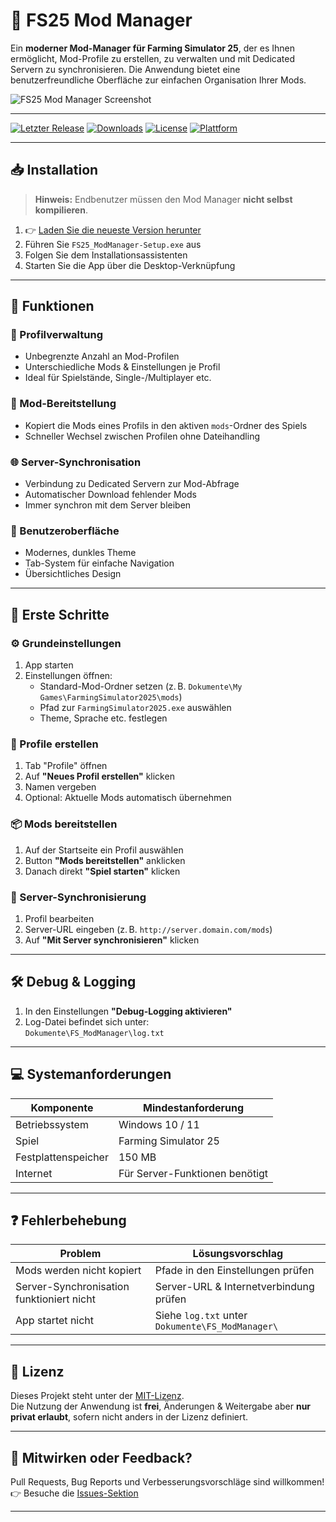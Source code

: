 # 🚜 FS25 Mod Manager

Ein **moderner Mod-Manager für Farming Simulator 25**, der es Ihnen ermöglicht, Mod-Profile zu erstellen, zu verwalten und mit Dedicated Servern zu synchronisieren. Die Anwendung bietet eine benutzerfreundliche Oberfläche zur einfachen Organisation Ihrer Mods.

![FS25 Mod Manager Screenshot](https://github.com/NyboTV/Fs25_ModManager/raw/main/screenshots/main.png)

---

[![Letzter Release](https://img.shields.io/github/v/release/NyboTV/Fs25_ModManager?label=Download&style=for-the-badge)](https://github.com/NyboTV/Fs25_ModManager/releases/latest)
[![Downloads](https://img.shields.io/github/downloads/NyboTV/Fs25_ModManager/total?style=for-the-badge)](https://github.com/NyboTV/Fs25_ModManager/releases)
[![License](https://img.shields.io/github/license/NyboTV/Fs25_ModManager?style=for-the-badge)](LICENSE.txt)
[![Plattform](https://img.shields.io/badge/Platform-Windows-blue?style=for-the-badge)](#systemanforderungen)

---

## 📥 Installation

> **Hinweis:** Endbenutzer müssen den Mod Manager **nicht selbst kompilieren**.

1. 👉 [Laden Sie die neueste Version herunter](https://github.com/NyboTV/Fs25_ModManager/releases/latest)
2. Führen Sie `FS25_ModManager-Setup.exe` aus
3. Folgen Sie dem Installationsassistenten
4. Starten Sie die App über die Desktop-Verknüpfung

---

## 🧰 Funktionen

### 🔁 Profilverwaltung
- Unbegrenzte Anzahl an Mod-Profilen
- Unterschiedliche Mods & Einstellungen je Profil
- Ideal für Spielstände, Single-/Multiplayer etc.

### 🚀 Mod-Bereitstellung
- Kopiert die Mods eines Profils in den aktiven `mods`-Ordner des Spiels
- Schneller Wechsel zwischen Profilen ohne Dateihandling

### 🌐 Server-Synchronisation
- Verbindung zu Dedicated Servern zur Mod-Abfrage
- Automatischer Download fehlender Mods
- Immer synchron mit dem Server bleiben

### 🎨 Benutzeroberfläche
- Modernes, dunkles Theme
- Tab-System für einfache Navigation
- Übersichtliches Design

---

## 🧪 Erste Schritte

### ⚙️ Grundeinstellungen
1. App starten
2. Einstellungen öffnen:
   - Standard-Mod-Ordner setzen (z. B. `Dokumente\My Games\FarmingSimulator2025\mods`)
   - Pfad zur `FarmingSimulator2025.exe` auswählen
   - Theme, Sprache etc. festlegen

### 📁 Profile erstellen
1. Tab "Profile" öffnen
2. Auf **"Neues Profil erstellen"** klicken
3. Namen vergeben
4. Optional: Aktuelle Mods automatisch übernehmen

### 📦 Mods bereitstellen
1. Auf der Startseite ein Profil auswählen
2. Button **"Mods bereitstellen"** anklicken
3. Danach direkt **"Spiel starten"** klicken

### 🔄 Server-Synchronisierung
1. Profil bearbeiten
2. Server-URL eingeben (z. B. `http://server.domain.com/mods`)
3. Auf **"Mit Server synchronisieren"** klicken

---

## 🛠️ Debug & Logging

1. In den Einstellungen **"Debug-Logging aktivieren"**
2. Log-Datei befindet sich unter:  
   `Dokumente\FS_ModManager\log.txt`

---

## 💻 Systemanforderungen

| Komponente           | Mindestanforderung            |
|----------------------|-------------------------------|
| Betriebssystem       | Windows 10 / 11               |
| Spiel                | Farming Simulator 25          |
| Festplattenspeicher  | 150 MB                        |
| Internet             | Für Server-Funktionen benötigt|

---

## ❓ Fehlerbehebung

| Problem                                | Lösungsvorschlag                                                      |
|----------------------------------------|------------------------------------------------------------------------|
| Mods werden nicht kopiert              | Pfade in den Einstellungen prüfen                                     |
| Server-Synchronisation funktioniert nicht | Server-URL & Internetverbindung prüfen                                |
| App startet nicht                      | Siehe `log.txt` unter `Dokumente\FS_ModManager\`                      |

---

## 📄 Lizenz

Dieses Projekt steht unter der [MIT-Lizenz](LICENSE.txt).  
Die Nutzung der Anwendung ist **frei**, Änderungen & Weitergabe aber **nur privat erlaubt**, sofern nicht anders in der Lizenz definiert.

---

## 💬 Mitwirken oder Feedback?

Pull Requests, Bug Reports und Verbesserungsvorschläge sind willkommen!  
👉 Besuche die [Issues-Sektion](https://github.com/NyboTV/Fs25_ModManager/issues)

---


